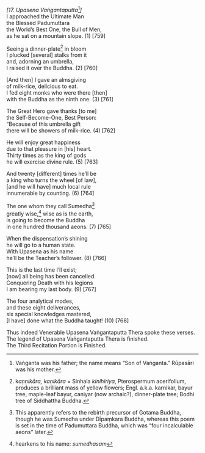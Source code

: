 *\[17. Upasena Vaṅgantaputta*[^1]*\]*  
I approached the Ultimate Man  
the Blessed Padumuttara  
the World’s Best One, the Bull of Men,  
as he sat on a mountain slope. (1) \[759\]

Seeing a dinner-plate[^2] in bloom  
I plucked \[several\] stalks from it  
and, adorning an umbrella,  
I raised it over the Buddha. (2) \[760\]

\[And then\] I gave an almsgiving  
of milk-rice, delicious to eat.  
I fed eight monks who were there \[then\]  
with the Buddha as the ninth one. (3) \[761\]

The Great Hero gave thanks \[to me\]  
the Self-Become-One, Best Person:  
“Because of this umbrella gift  
there will be showers of milk-rice. (4) \[762\]

He will enjoy great happiness  
due to that pleasure in \[his\] heart.  
Thirty times as the king of gods  
he will exercise divine rule. (5) \[763\]

And twenty \[different\] times he’ll be  
a king who turns the wheel \[of law\],  
\[and he will have\] much local rule  
innumerable by counting. (6) \[764\]

The one whom they call Sumedha[^3]  
greatly wise,[^4] wise as is the earth,  
is going to become the Buddha  
in one hundred thousand aeons. (7) \[765\]

When the dispensation’s shining  
he will go to a human state.  
With Upasena as his name  
he’ll be the Teacher’s follower. (8) \[766\]

This is the last time I’ll exist;  
\[now\] all being has been cancelled.  
Conquering Death with his legions  
I am bearing my last body. (9) \[767\]

The four analytical modes,  
and these eight deliverances,  
six special knowledges mastered,  
\[I have\] done what the Buddha taught! (10) \[768\]

Thus indeed Venerable Upasena Vaṅgantaputta Thera spoke these verses.  
The legend of Upasena Vaṅgantaputta Thera is finished.  
The Third Recitation Portion is Finished.  
[^1]: Vaṅganta was his father; the name means “Son of Vaṅganta.”
    Rūpasāri was his mother.  
[^2]: k*aṇṇikāra, kaṇikāra* = Sinhala *kinihiriya*, Pterospermum
    acerifolium, produces a brilliant mass of yellow flowers; Engl.
    a.k.a. karnikar, bayur tree, maple-leaf bayur, caniyar (now
    archaic?), dinner-plate tree; Bodhi tree of Siddhattha Buddha.  
[^3]: This apparently refers to the rebirth precursor of Gotama Buddha,
    though he was Sumedha under Dīpaṃkara Buddha, whereas this poem is
    set in the time of Padumuttara Buddha, which was “four incalculable
    aeons” later.  
[^4]: hearkens to his name: *sumedhasam*
